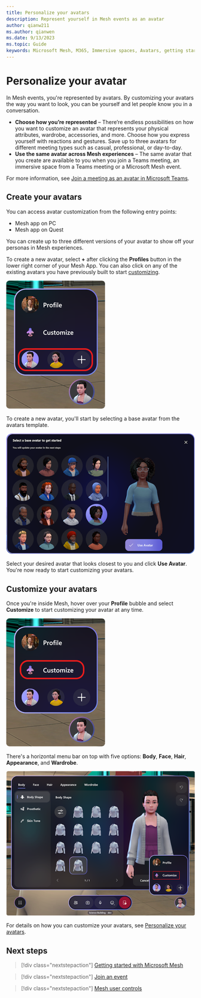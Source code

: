 ```yaml
---
title: Personalize your avatars
description: Represent yourself in Mesh events as an avatar
author: qianw211    
ms.author: qianwen
ms.date: 9/13/2023
ms.topic: Guide
keywords: Microsoft Mesh, M365, Immersive spaces, Avatars, getting started, documentation, features
---
```


# Personalize your avatar

In Mesh events, you're represented by avatars. By customizing your avatars the way you want to look, you can be yourself and let people know you in a conversation.

* **Choose how you’re represented** – There’re endless possibilities on how you want to customize an avatar that represents your physical attributes, wardrobe, accessories, and more. Choose how you express yourself with reactions and gestures. Save up to three avatars for different meeting types such as casual, professional, or day-to-day.
* **Use the same avatar across Mesh experiences** – The same avatar that you create are available to you when you join a Teams meeting, an immersive space from a Teams meeting or a Microsoft Mesh event.

For more information, see [Join a meeting as an avatar in Microsoft Teams](https://support.microsoft.com/office/join-a-meeting-as-an-avatar-in-microsoft-teams-5384e7b7-30c7-4bcb-8065-0c9e830cc8ad).

## Create your avatars

You can access avatar customization from the following entry points:

* Mesh app on PC
* Mesh app on Quest

You can create up to three different versions of your avatar to show off your personas in Mesh experiences. 

To create a new avatar, select **+** after clicking the **Profiles** button in the lower right corner of your Mesh App. You can also click on any of the existing avatars you have previously built to start [customizing](#customize-your-avatars).

![A screenshot of the Profile menu](media/profile-customize-avatar.png)

To create a new avatar, you'll start by selecting a base avatar from the avatars template.

![A screenshot of the avatars template](media/avatars-template.png)

Select your desired avatar that looks closest to you and click **Use Avatar**. You're now ready to start customizing your avatars.

## Customize your avatars

Once you're inside Mesh, hover over your **Profile** bubble and select **Customize** to start customizing your avatar at any time. 

![A screenshot of the Profile menu](media/profile-customize.png)

There's a horizontal menu bar on top with five options: **Body**, **Face**, **Hair**, **Appearance**, and **Wardrobe**.

![A screenshot of the avatars customization dialog](media/image117.png)

For details on how you can customize your avatars, see [Personalize your avatars]().

## Next steps

   > [!div class="nextstepaction"]
   > [Getting started with Microsoft Mesh](getting-started.md)

   > [!div class="nextstepaction"]
   > [Join an event](join-an-event.md)

   > [!div class="nextstepaction"]
   > [Mesh user controls](mmesh-user-controls.md)
